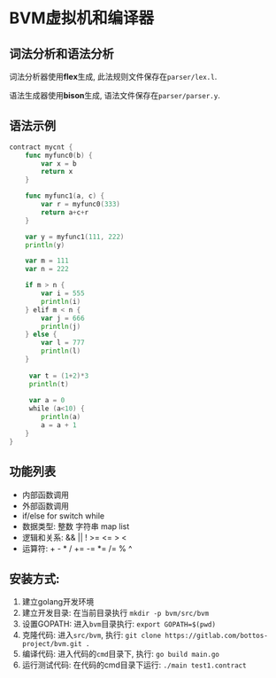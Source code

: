 # BVM虚拟机和编译器

##  词法分析和语法分析

词法分析器使用**flex**生成, 此法规则文件保存在```parser/lex.l```. 

语法生成器使用**bison**生成, 语法文件保存在```parser/parser.y```. 

## 语法示例

```go
contract mycnt {
    func myfunc0(b) {
        var x = b
        return x
    }

    func myfunc1(a, c) {
        var r = myfunc0(333)
        return a+c+r
    }

    var y = myfunc1(111, 222)
    println(y)

    var m = 111
    var n = 222

    if m > n {
        var i = 555
        println(i)
    } elif m < n {
        var j = 666
        println(j)
    } else {
        var l = 777
        println(l)
    }
    
     var t = (1+2)*3
     println(t)
     
     var a = 0
     while (a<10) {
        println(a)
        a = a + 1
    }
}
```

## 功能列表
 - 内部函数调用
 - 外部函数调用
 - if/else for switch while
 - 数据类型: 整数 字符串 map list
 - 逻辑和关系: && || ! >= <= > <
 - 运算符: + - * / += -= *= /= % ^
 
 ## 安装方式:
 
 1. 建立golang开发环境
 2. 建立开发目录: 在当前目录执行 ```mkdir -p bvm/src/bvm```
 3. 设置GOPATH: 进入```bvm```目录执行: ```export GOPATH=$(pwd)```
 4. 克隆代码: 进入```src/bvm```, 执行: ```git clone https://gitlab.com/bottos-project/bvm.git .```
 5. 编译代码: 进入代码的```cmd```目录下, 执行: ```go build main.go```
 6. 运行测试代码: 在代码的cmd目录下运行: ```./main test1.contract```
 